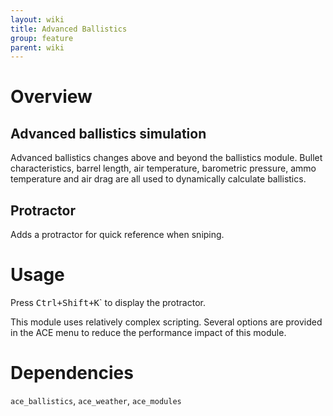 ```yaml
---
layout: wiki
title: Advanced Ballistics
group: feature
parent: wiki
---
```

# Overview
## Advanced ballistics simulation
Advanced ballistics changes above and beyond the ballistics module. Bullet characteristics, barrel length, air temperature, barometric pressure, ammo temperature and air drag are all used to dynamically calculate ballistics.

## Protractor
Adds a protractor for quick reference when sniping.

# Usage
Press <kbd><kbd>Ctrl</kbd>+<kbd>Shift</kbd>+<kbd>K</kbd></kbd>` to display the protractor.

This module uses relatively complex scripting. Several options are provided in the ACE menu to reduce the performance impact of this module.

# Dependencies
`ace_ballistics`, `ace_weather`, `ace_modules`
